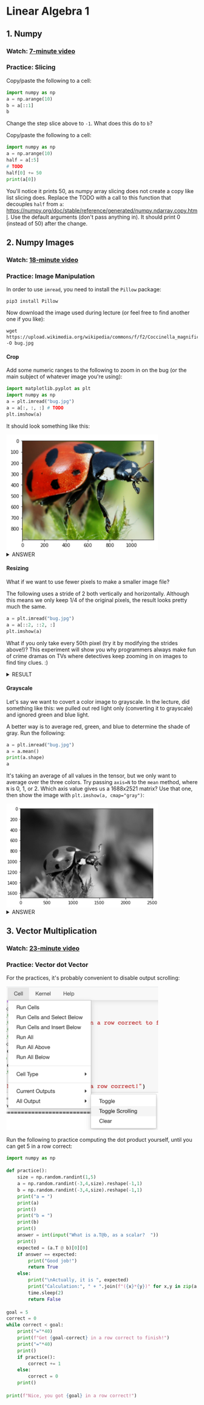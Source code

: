 # Linear Algebra 1

## 1. Numpy

### Watch: [7-minute video](https://youtu.be/MUUik9m2hQ0)

### Practice: Slicing

Copy/paste the following to a cell:

```python
import numpy as np
a = np.arange(10)
b = a[::1]
b
```

Change the step slice above to `-1`.  What does this do to `b`?

Copy/paste the following to a cell:

```python
import numpy as np
a = np.arange(10)
half = a[:5]
# TODO
half[0] += 50
print(a[0])
```

You'll notice it prints 50, as numpy array slicing does not create a
copy like list slicing does.  Replace the TODO with a call to this
function that decouples `half` from `a`:
https://numpy.org/doc/stable/reference/generated/numpy.ndarray.copy.html.
Use the default arguments (don't pass anything in).  It should print 0
(instead of 50) after the change.

## 2. Numpy Images

### Watch: [18-minute video](https://youtu.be/4e_inNpHqx8)

### Practice: Image Manipulation

In order to use `imread`, you need to install the `Pillow` package:

```
pip3 install Pillow
```

Now download the image used during lecture (or feel free to find another one if you like):

```
wget https://upload.wikimedia.org/wikipedia/commons/f/f2/Coccinella_magnifica01.jpg -O bug.jpg
```

#### Crop

Add some numeric ranges to the following to zoom in on the bug (or the
main subject of whatever image you're using):

```python
import matplotlib.pyplot as plt
import numpy as np
a = plt.imread("bug.jpg")
a = a[:, :, :] # TODO
plt.imshow(a)
```

It should look something like this:

<img src="crop.png" width=400>

<details>
    <summary>ANSWER</summary>
    <code>a[700:1600, 400:1600, :]</code>
</details>

#### Resizing

What if we want to use fewer pixels to make a smaller image file?

The following uses a stride of 2 both vertically and horizontally.
Although this means we only keep 1/4 of the original pixels, the
result looks pretty much the same.

```python
a = plt.imread("bug.jpg")
a = a[::2, ::2, :]
plt.imshow(a)
```

What if you only take every 50th pixel (try it by modifying the
strides above!)?  This experiment will show you why programmers always
make fun of crime dramas on TVs where detectives keep zooming in on
images to find tiny clues. :)

<details>
    <summary>RESULT</summary>
    <img src="resize.png" width=400>
</details>


#### Grayscale

Let's say we want to covert a color image to grayscale.  In the
lecture, did something like this: we pulled out red light only
(converting it to grayscale) and ignored green and blue light.

A better way is to average red, green, and blue to determine the shade
of gray.  Run the following:

```python
a = plt.imread("bug.jpg")
a = a.mean()
print(a.shape)
a
```

It's taking an average of all values in the tensor, but we only want
to average over the three colors.  Try passing `axis=N` to the `mean`
method, where `N` is 0, 1, or 2.  Which axis value gives us a
1688x2521 matrix?  Use that one, then show the image with
`plt.imshow(a, cmap="gray")`:

<img src="gray.png" width=400>

<details>
    <summary>ANSWER</summary>
    <code>a.mean(axis=2)</code>
</details>

## 3. Vector Multiplication

### Watch: [23-minute video](https://youtu.be/s5ZYE-1jjNU)

### Practice: Vector dot Vector

For the practices, it's probably convenient to disable output scrolling:

<img src="scroll.png" width=400>

Run the following to practice computing the dot product yourself,
until you can get 5 in a row correct:

```python
import numpy as np

def practice():
    size = np.random.randint(1,5)
    a = np.random.randint(-3,4,size).reshape(-1,1)
    b = np.random.randint(-3,4,size).reshape(-1,1)
    print("a = ")
    print(a)
    print()
    print("b = ")
    print(b)
    print()
    answer = int(input("What is a.T@b, as a scalar?  "))
    print()
    expected = (a.T @ b)[0][0]
    if answer == expected:
        print("Good job!")
        return True
    else:
        print("\nActually, it is ", expected)
        print("Calculation:", " + ".join(f"({x}*{y})" for x,y in zip(a.reshape(-1), b.reshape(-1))))
        time.sleep(2)
        return False

goal = 5
correct = 0
while correct < goal:
    print("="*40)
    print(f"Get {goal-correct} in a row correct to finish!")
    print("="*40)
    print()
    if practice():
        correct += 1
    else:
        correct = 0
    print()
        
print(f"Nice, you got {goal} in a row correct!")
```

